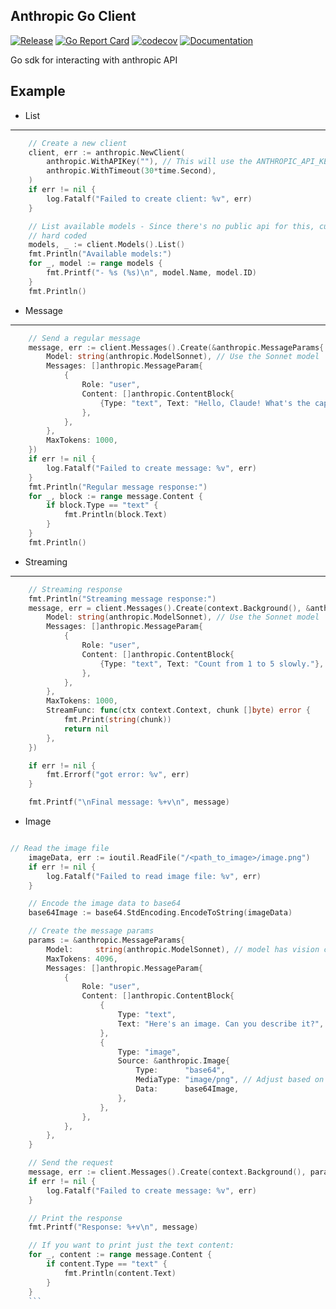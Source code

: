 Anthropic Go Client
-------------------
[![Release](https://github.com/XiaoConstantine/anthropic-go/actions/workflows/release.yml/badge.svg)](https://github.com/XiaoConstantine/anthropic-go/actions/workflows/release.yml)
[![Go Report Card](https://goreportcard.com/badge/github.com/XiaoConstantine/anthropic-go)](https://goreportcard.com/report/github.com/XiaoConstantine/anthropic-go)
[![codecov](https://codecov.io/gh/XiaoConstantine/anthropic-go/graph/badge.svg?token=DZCEY7IFBG)](https://codecov.io/gh/XiaoConstantine/anthropic-go)
[![Documentation](https://github.com/XiaoConstantine/anthropic-go/actions/workflows/doc.yml/badge.svg)](https://github.com/XiaoConstantine/anthropic-go/actions/workflows/doc.yml)

Go sdk for interacting with anthropic API


Example
------

* List
----

```go
	// Create a new client
	client, err := anthropic.NewClient(
		anthropic.WithAPIKey(""), // This will use the ANTHROPIC_API_KEY environment variable
		anthropic.WithTimeout(30*time.Second),
	)
	if err != nil {
		log.Fatalf("Failed to create client: %v", err)
	}

	// List available models - Since there's no public api for this, currently the result is
	// hard coded
	models, _ := client.Models().List()
	fmt.Println("Available models:")
	for _, model := range models {
		fmt.Printf("- %s (%s)\n", model.Name, model.ID)
	}
	fmt.Println()
```

* Message
-------

```go
	// Send a regular message
	message, err := client.Messages().Create(&anthropic.MessageParams{
		Model: string(anthropic.ModelSonnet), // Use the Sonnet model
		Messages: []anthropic.MessageParam{
			{
				Role: "user",
				Content: []anthropic.ContentBlock{
					{Type: "text", Text: "Hello, Claude! What's the capital of France?"},
				},
			},
		},
		MaxTokens: 1000,
	})
	if err != nil {
		log.Fatalf("Failed to create message: %v", err)
	}
	fmt.Println("Regular message response:")
	for _, block := range message.Content {
		if block.Type == "text" {
			fmt.Println(block.Text)
		}
	}
	fmt.Println()
```

* Streaming
--------

```go
  	// Streaming response
	fmt.Println("Streaming message response:")
	message, err = client.Messages().Create(context.Background(), &anthropic.MessageParams{
		Model: string(anthropic.ModelSonnet), // Use the Sonnet model
		Messages: []anthropic.MessageParam{
			{
				Role: "user",
				Content: []anthropic.ContentBlock{
					{Type: "text", Text: "Count from 1 to 5 slowly."},
				},
			},
		},
		MaxTokens: 1000,
		StreamFunc: func(ctx context.Context, chunk []byte) error {
			fmt.Print(string(chunk))
			return nil
		},
	})

	if err != nil {
		fmt.Errorf("got error: %v", err)
	}

	fmt.Printf("\nFinal message: %+v\n", message)
```

* Image

```go

// Read the image file
	imageData, err := ioutil.ReadFile("/<path_to_image>/image.png")
	if err != nil {
		log.Fatalf("Failed to read image file: %v", err)
	}

	// Encode the image data to base64
	base64Image := base64.StdEncoding.EncodeToString(imageData)

	// Create the message params
	params := &anthropic.MessageParams{
		Model:     string(anthropic.ModelSonnet), // model has vision capability
		MaxTokens: 4096,
		Messages: []anthropic.MessageParam{
			{
				Role: "user",
				Content: []anthropic.ContentBlock{
					{
						Type: "text",
						Text: "Here's an image. Can you describe it?",
					},
					{
						Type: "image",
						Source: &anthropic.Image{
							Type:      "base64",
							MediaType: "image/png", // Adjust based on your image type
							Data:      base64Image,
						},
					},
				},
			},
		},
	}

	// Send the request
	message, err := client.Messages().Create(context.Background(), params)
	if err != nil {
		log.Fatalf("Failed to create message: %v", err)
	}

	// Print the response
	fmt.Printf("Response: %+v\n", message)

	// If you want to print just the text content:
	for _, content := range message.Content {
		if content.Type == "text" {
			fmt.Println(content.Text)
		}
	}
	```
